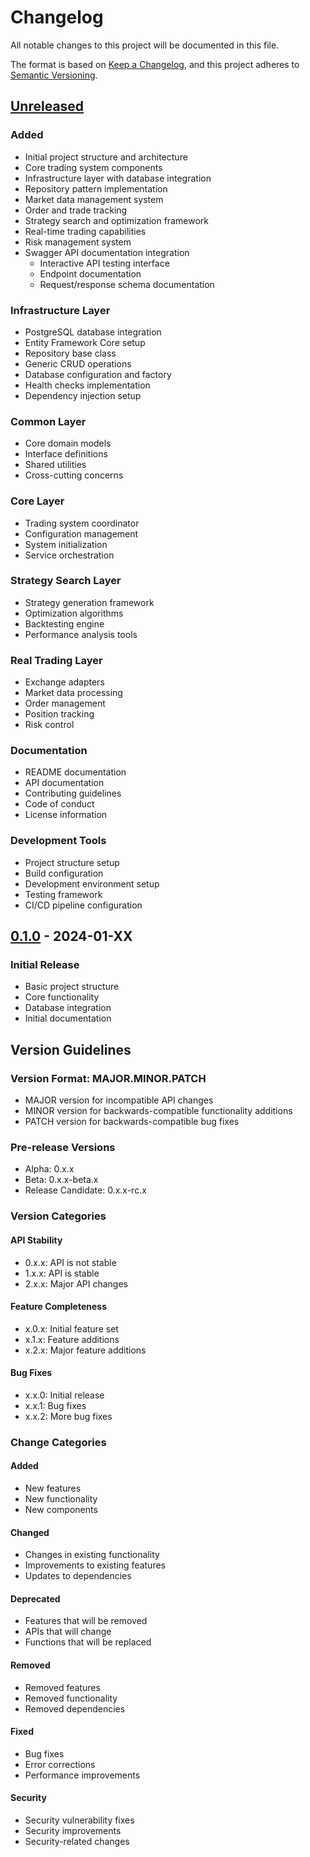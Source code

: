 # Changelog

All notable changes to this project will be documented in this file.

The format is based on [Keep a Changelog](https://keepachangelog.com/en/1.0.0/),
and this project adheres to [Semantic Versioning](https://semver.org/spec/v2.0.0.html).

## [Unreleased]

### Added
- Initial project structure and architecture
- Core trading system components
- Infrastructure layer with database integration
- Repository pattern implementation
- Market data management system
- Order and trade tracking
- Strategy search and optimization framework
- Real-time trading capabilities
- Risk management system
- Swagger API documentation integration
  - Interactive API testing interface
  - Endpoint documentation
  - Request/response schema documentation

### Infrastructure Layer
- PostgreSQL database integration
- Entity Framework Core setup
- Repository base class
- Generic CRUD operations
- Database configuration and factory
- Health checks implementation
- Dependency injection setup

### Common Layer
- Core domain models
- Interface definitions
- Shared utilities
- Cross-cutting concerns

### Core Layer
- Trading system coordinator
- Configuration management
- System initialization
- Service orchestration

### Strategy Search Layer
- Strategy generation framework
- Optimization algorithms
- Backtesting engine
- Performance analysis tools

### Real Trading Layer
- Exchange adapters
- Market data processing
- Order management
- Position tracking
- Risk control

### Documentation
- README documentation
- API documentation
- Contributing guidelines
- Code of conduct
- License information

### Development Tools
- Project structure setup
- Build configuration
- Development environment setup
- Testing framework
- CI/CD pipeline configuration

## [0.1.0] - 2024-01-XX

### Initial Release
- Basic project structure
- Core functionality
- Database integration
- Initial documentation

[Unreleased]: https://github.com/username/tradingsystem/compare/v0.1.0...HEAD
[0.1.0]: https://github.com/username/tradingsystem/releases/tag/v0.1.0

## Version Guidelines

### Version Format: MAJOR.MINOR.PATCH

- MAJOR version for incompatible API changes
- MINOR version for backwards-compatible functionality additions
- PATCH version for backwards-compatible bug fixes

### Pre-release Versions

- Alpha: 0.x.x
- Beta: 0.x.x-beta.x
- Release Candidate: 0.x.x-rc.x

### Version Categories

#### API Stability
- 0.x.x: API is not stable
- 1.x.x: API is stable
- 2.x.x: Major API changes

#### Feature Completeness
- x.0.x: Initial feature set
- x.1.x: Feature additions
- x.2.x: Major feature additions

#### Bug Fixes
- x.x.0: Initial release
- x.x.1: Bug fixes
- x.x.2: More bug fixes

### Change Categories

#### Added
- New features
- New functionality
- New components

#### Changed
- Changes in existing functionality
- Improvements to existing features
- Updates to dependencies

#### Deprecated
- Features that will be removed
- APIs that will change
- Functions that will be replaced

#### Removed
- Removed features
- Removed functionality
- Removed dependencies

#### Fixed
- Bug fixes
- Error corrections
- Performance improvements

#### Security
- Security vulnerability fixes
- Security improvements
- Security-related changes
